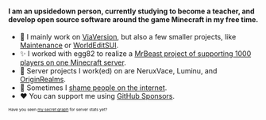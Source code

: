 #### I am an upsidedown person, currently studying to become a teacher, and develop open source software around the game Minecraft in my free time.

- 🔭 I mainly work on [ViaVersion](https://github.com/ViaVersion), but also a few smaller projects, like [Maintenance](https://github.com/KennyTV/Maintenance) or [WorldEditSUI](https://github.com/KennyTV/WorldEditSUI).
- ✨ I worked with egg82 to realize a [MrBeast project of supporting 1000 players on one Minecraft server](https://youtu.be/SbJYXcTolUk?t=777).
- 📆 Server projects I work(ed) on are NeruxVace, Luminu, and [OriginRealms](https://originrealms.com/). <!-- Luminu is dead and NeruxVace is 💩 --> 
- 👺 Sometimes I [shame people on the internet](https://github.com/KennyTV/list-of-shame).
- ❤ You can support me using [GitHub Sponsors](https://github.com/sponsors/kennytv/).

<sub><sup><sup>Have you seen [my secret graph](https://kennytv.eu/secretgraph/) for server stats yet?</sub></sup></sup>
